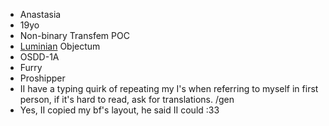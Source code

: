 - Anastasia
- 19yo
- Non-binary Transfem POC
- [Luminian](https://lgbtqia.wiki/wiki/Luminian) Objectum
- OSDD-1A
- Furry
- Proshipper
- II have a typing quirk of repeating my I's when referring to myself in first person, if it's hard to read, ask for translations. /gen
- Yes, II copied my bf's layout, he said II could :33
